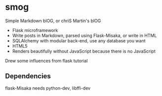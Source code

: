 # smog
Simple Markdown blOG, or chriS Martin's blOG

- Flask microframework
- Write posts in Markdown, parsed using Flask-Misaka, or write in HTML
- SQLAlchemy with modular back-end, use any database you want
- HTML5
- Renders beautifully without JavaScript because there is no JavaScript

Drew some influences from flask tutorial

## Dependencies
flask-Misaka needs python-dev, libffi-dev